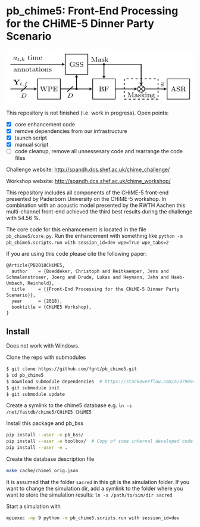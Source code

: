 # pb_chime5: Front-End Processing for the CHiME-5 Dinner Party Scenario

<img src="doc/images/system.svg" width="100%" height="144">

This repository is not finished (i.e. work in progress).
Open points:

- [x] core enhancement code
- [x] remove dependencies from our infrastructure
- [x] launch script
- [x] manual script
- [ ] code cleanup, remove all unnessesary code and rearrange the code files

Challenge website: http://spandh.dcs.shef.ac.uk/chime_challenge/

Workshop website: http://spandh.dcs.shef.ac.uk/chime_workshop/

This repository includes all components of the CHiME-5 front-end presented by Paderborn University on the CHiME-5 workshop. In combination with an acoustic model presented by the RWTH Aachen this multi-channel front-end achieved the third best results during the challenge with 54.56 %. 

The core code for this enhamcement is located in the file `pb_chime5/core.py`.
Run the enhancement with something like `python -m pb_chime5.scripts.run with session_id=dev wpe=True wpe_tabs=2`


If you are using this code please cite the following paper:

```
@Article{PB2018CHiME5,
  author    = {Boeddeker, Christoph and Heitkaemper, Jens and Schmalenstroeer, Joerg and Drude, Lukas and Heymann, Jahn and Haeb-Umbach, Reinhold},
  title     = {{Front-End Processing for the CHiME-5 Dinner Party Scenario}},
  year      = {2018},
  booktitle = {CHiME5 Workshop},
}
```

## Install

Does not work with Windows.

Clone the repo with submodules
```bash
$ git clone https://github.com/fgnt/pb_chime5.git
$ cd pb_chime5
$ Download submodule dependencies  # https://stackoverflow.com/a/3796947/5766934
$ git submodule init  
$ git submodule update
```
Create a symlink to the chime5 database e.g. `ln -s /net/fastdb/chime5/CHiME5 CHiME5`

Install this package and pb_bss 
```bash
pip install --user -e pb_bss/
pip install --user -e toolbox/  # Copy of some internal developed code.
pip install --user -e .
```


Create the database description file
```bash
make cache/chime5_orig.json
```

It is assumed that the folder `sacred` in this git is the simulation folder.
If you want to change the simulation dir, add a symlink to the folder where you want to store the simulation results: `ln -s /path/to/sim/dir sacred`

Start a simulation with
```bash
mpiexec -np 9 python -m pb_chime5.scripts.run with session_id=dev
```


